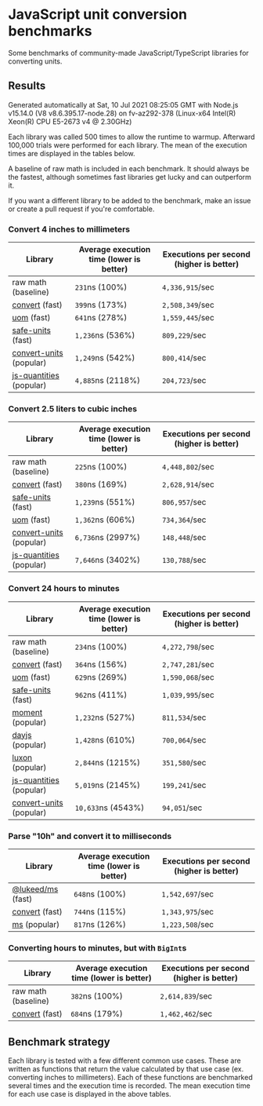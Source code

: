 # JavaScript unit conversion benchmarks

Some benchmarks of community-made JavaScript/TypeScript libraries for converting units.

## Results

<!-- beginblock(results) -->

Generated automatically at Sat, 10 Jul 2021 08:25:05 GMT with Node.js v15.14.0 (V8 v8.6.395.17-node.28) on fv-az292-378 (Linux-x64 Intel(R) Xeon(R) CPU E5-2673 v4 @ 2.30GHz)

Each library was called 500 times to allow the runtime to warmup.
Afterward 100,000 trials were performed for each library.
The mean of the execution times are displayed in the tables below.

A baseline of raw math is included in each benchmark.
It should always be the fastest, although sometimes fast libraries get lucky and can outperform it.

If you want a different library to be added to the benchmark, make an issue or create a pull request if you're comfortable.

### Convert 4 inches to millimeters

| Library                                                            | Average execution time (lower is better) | Executions per second (higher is better) |
| ------------------------------------------------------------------ | ---------------------------------------- | ---------------------------------------- |
| raw math (baseline)                                                | `231`ns (100%)                           | `4,336,915`/sec                          |
| [convert](https://npmjs.com/package/convert) (fast)                | `399`ns (173%)                           | `2,508,349`/sec                          |
| [uom](https://npmjs.com/package/uom) (fast)                        | `641`ns (278%)                           | `1,559,445`/sec                          |
| [safe-units](https://npmjs.com/package/safe-units) (fast)          | `1,236`ns (536%)                         | `809,229`/sec                            |
| [convert-units](https://npmjs.com/package/convert-units) (popular) | `1,249`ns (542%)                         | `800,414`/sec                            |
| [js-quantities](https://npmjs.com/package/js-quantities) (popular) | `4,885`ns (2118%)                        | `204,723`/sec                            |

### Convert 2.5 liters to cubic inches

| Library                                                            | Average execution time (lower is better) | Executions per second (higher is better) |
| ------------------------------------------------------------------ | ---------------------------------------- | ---------------------------------------- |
| raw math (baseline)                                                | `225`ns (100%)                           | `4,448,802`/sec                          |
| [convert](https://npmjs.com/package/convert) (fast)                | `380`ns (169%)                           | `2,628,914`/sec                          |
| [safe-units](https://npmjs.com/package/safe-units) (fast)          | `1,239`ns (551%)                         | `806,957`/sec                            |
| [uom](https://npmjs.com/package/uom) (fast)                        | `1,362`ns (606%)                         | `734,364`/sec                            |
| [convert-units](https://npmjs.com/package/convert-units) (popular) | `6,736`ns (2997%)                        | `148,448`/sec                            |
| [js-quantities](https://npmjs.com/package/js-quantities) (popular) | `7,646`ns (3402%)                        | `130,788`/sec                            |

### Convert 24 hours to minutes

| Library                                                            | Average execution time (lower is better) | Executions per second (higher is better) |
| ------------------------------------------------------------------ | ---------------------------------------- | ---------------------------------------- |
| raw math (baseline)                                                | `234`ns (100%)                           | `4,272,798`/sec                          |
| [convert](https://npmjs.com/package/convert) (fast)                | `364`ns (156%)                           | `2,747,281`/sec                          |
| [uom](https://npmjs.com/package/uom) (fast)                        | `629`ns (269%)                           | `1,590,068`/sec                          |
| [safe-units](https://npmjs.com/package/safe-units) (fast)          | `962`ns (411%)                           | `1,039,995`/sec                          |
| [moment](https://npmjs.com/package/moment) (popular)               | `1,232`ns (527%)                         | `811,534`/sec                            |
| [dayjs](https://npmjs.com/package/dayjs) (popular)                 | `1,428`ns (610%)                         | `700,064`/sec                            |
| [luxon](https://npmjs.com/package/luxon) (popular)                 | `2,844`ns (1215%)                        | `351,580`/sec                            |
| [js-quantities](https://npmjs.com/package/js-quantities) (popular) | `5,019`ns (2145%)                        | `199,241`/sec                            |
| [convert-units](https://npmjs.com/package/convert-units) (popular) | `10,633`ns (4543%)                       | `94,051`/sec                             |

### Parse "10h" and convert it to milliseconds

| Library                                                   | Average execution time (lower is better) | Executions per second (higher is better) |
| --------------------------------------------------------- | ---------------------------------------- | ---------------------------------------- |
| [@lukeed/ms](https://npmjs.com/package/@lukeed/ms) (fast) | `648`ns (100%)                           | `1,542,697`/sec                          |
| [convert](https://npmjs.com/package/convert) (fast)       | `744`ns (115%)                           | `1,343,975`/sec                          |
| [ms](https://npmjs.com/package/ms) (popular)              | `817`ns (126%)                           | `1,223,508`/sec                          |

### Converting hours to minutes, but with `BigInt`s

| Library                                             | Average execution time (lower is better) | Executions per second (higher is better) |
| --------------------------------------------------- | ---------------------------------------- | ---------------------------------------- |
| raw math (baseline)                                 | `382`ns (100%)                           | `2,614,839`/sec                          |
| [convert](https://npmjs.com/package/convert) (fast) | `684`ns (179%)                           | `1,462,462`/sec                          |

<!-- endblock(results) -->

## Benchmark strategy

Each library is tested with a few different common use cases.
These are written as functions that return the value calculated by that use case (ex. converting inches to millimeters).
Each of these functions are benchmarked several times and the execution time is recorded.
The mean execution time for each use case is displayed in the above tables.
